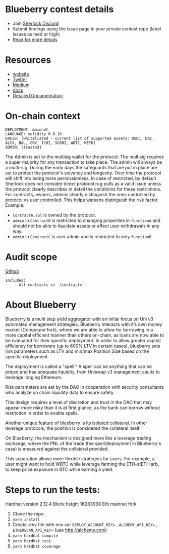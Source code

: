 # Blueberry contest details

- Join [Sherlock Discord](https://discord.gg/MABEWyASkp)
- Submit findings using the issue page in your private contest repo (label issues as med or high)
- [Read for more details](https://docs.sherlock.xyz/audits/watsons)

# Resources

- [website](https://blueberry.garden)
- [Twitter](https://twitter.com/blbprotocol)
- [Medium](https://medium/@blueberryprotocol)
- [docs](https://docs.blueberry.garden)
- [Detailed Documentation](https://drive.google.com/drive/u/2/folders/1VEJzBm05IWJdF3gT4i32p4vNl11dGkx-)

# On-chain context

```
DEPLOYMENT: mainnet
LANGUAGE: solidity 0.8.16
ERC20: [whitelisted - current list of supported assets: USDC, DAI, ALCX, BAL, CRV, ICHI, SUSHI, WBTC, WETH]
ADMIN: [trusted]
```

The Admin is set to the multisig wallet for the protocol. The multisig requires a super majority for any transaction to take place. The admin will always be a multi-sig. During the early days the safeguards that are put in place are set to protect the protocol's solvency and longevity. Over time the protocol will shift into being more permissionless. 
In case of restricted, by default Sherlock does not consider direct protocol rug pulls as a valid issue unless the protocol clearly describes in detail the conditions for these restrictions. 
For contracts, owners, admins clearly distinguish the ones controlled by protocol vs user controlled. This helps watsons distinguish the risk factor. 
Example: 
* `ContractA.sol` is owned by the protocol. 
* `admin` in `ContractB` is restricted to changing properties in `functionA` and should not be able to liquidate assets or affect user withdrawals in any way. 
* `admin` in `ContractC` is user admin and is restricted to only `functionB`

# Audit scope
[Github](https://github.com/sherlock-audit/2023-02-blueberry)

```
Includes:
    - All contracts in `/contracts`
```

# About Blueberry
Blueberry is a multi step yield aggregator with an initial focus on Uni v3 automated management strategies. Blueberry interacts with it’s own money market (Compound fork), where we are able to allow for borrowing in a more capital efficient manner than others on-chain, as loans are now able to be evaluated for their specific deployment. In order to allow greater capital efficiency for borrowers (up to 600% LTV in certain cases), blueberry sets risk parameters such as LTV and min/max Position Size based on the specific deployment.

The deployment is called a "spell." A spell can be anything that can be priced and has adequate liquidity, from Uniswap v3 management vaults to leverage longing Ethereum.

Risk parameters are set by the DAO in cooperation with security consultants who analyze on chain liquidity data to ensure safety.

This design requires a level of discretion and trust in the DAO that may appear more risky than it is at first glance, as the bank can borrow without restriction in order to enable spells.

Another unique feature of blueberry is its isolated collateral. In other leverage protocols, the position is considered the collateral itself.

On Blueberry, the mechanism is designed more like a leverage trading exchange, where the PNL of the trade (the spell/deployment in Blueberry's case) is measured against the collateral provided.

This separation allows more flexible strategies for users. For example, a user might want to hold WBTC while leverage farming the ETH-stETH arb, to keep price exposure in BTC while earning a yield.

# Steps to run the tests:
Hardhat version 2.12.4 Block height 16283930 Eth mainnet fork

1. Clone the repo
2. `yarn install`
3. Create .env file with env var `DEPLOY_ACCOUNT_KEY=` , `ALCHEMY_API_KEY=` , `ETHERSCAN_API_KEY=` (use http://alchemy.com)
4. `yarn hardhat compile`
5. `yarn hardhat test`
6. `yarn hardhat coverage`
